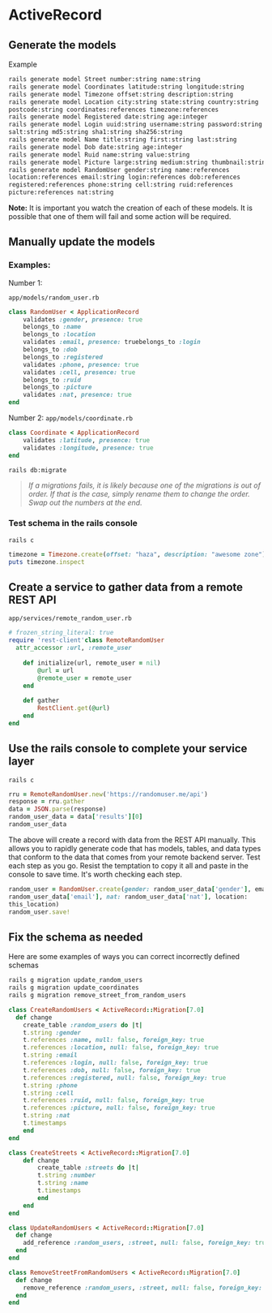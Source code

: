# ActiveRecord
## Generate the models
Example <this is an incomplete list of models>
```bash
rails generate model Street number:string name:string
rails generate model Coordinates latitude:string longitude:string
rails generate model Timezone offset:string description:string
rails generate model Location city:string state:string country:string
postcode:string coordinates:references timezone:references
rails generate model Registered date:string age:integer
rails generate model Login uuid:string username:string password:string
salt:string md5:string sha1:string sha256:string
rails generate model Name title:string first:string last:string
rails generate model Dob date:string age:integer
rails generate model Ruid name:string value:string
rails generate model Picture large:string medium:string thumbnail:string
rails generate model RandomUser gender:string name:references
location:references email:string login:references dob:references
registered:references phone:string cell:string ruid:references
picture:references nat:string
```
**Note:** It is important you watch the creation of each of these models.
It is possible that one of them will fail and some action will be required.
## Manually update the models
### Examples:

Number 1:

`app/models/random_user.rb`
```ruby
class RandomUser < ApplicationRecord
    validates :gender, presence: true
    belongs_to :name
    belongs_to :location
    validates :email, presence: truebelongs_to :login
    belongs_to :dob
    belongs_to :registered
    validates :phone, presence: true
    validates :cell, presence: true
    belongs_to :ruid
    belongs_to :picture
    validates :nat, presence: true
end
```
Number 2:
`app/models/coordinate.rb`
```ruby
class Coordinate < ApplicationRecord
    validates :latitude, presence: true
    validates :longitude, presence: true
end
```

`rails db:migrate`

>
> *If a migrations fails, it is likely because one of the migrations is out of order. If that
is the case, simply rename them to change the order. Swap out the numbers at
the end.*

### Test schema in the rails console

`rails c`

```ruby
timezone = Timezone.create(offset: "haza", description: "awesome zone")
puts timezone.inspect
```

## Create a service to gather data from a remote REST API

`app/services/remote_random_user.rb`

```ruby
# frozen_string_literal: true
require 'rest-client'class RemoteRandomUser
  attr_accessor :url, :remote_user
  
    def initialize(url, remote_user = nil)
        @url = url
        @remote_user = remote_user
    end
  
    def gather
        RestClient.get(@url)  
    end
end
```

## Use the rails console to complete your service layer

`rails c`

```ruby
rru = RemoteRandomUser.new('https://randomuser.me/api')
response = rru.gather
data = JSON.parse(response)
random_user_data = data['results'][0]
random_user_data
```

The above will create a record with data from the REST API manually.
This allows you to rapidly generate code that has models, tables, and data types
that conform to the data that comes from your remote backend server. Test each step as you go.
Resist the temptation to copy it all and paste in the console to save time. It's worth checking
each step.

```ruby
random_user = RandomUser.create(gender: random_user_data['gender'], email:
random_user_data['email'], nat: random_user_data['nat'], location:
this_location)
random_user.save!
```

## Fix the schema as needed

Here are some examples of ways you can correct incorrectly defined schemas

```bash
rails g migration update_random_users
rails g migration update_coordinates
rails g migration remove_street_from_random_users
```

```ruby
class CreateRandomUsers < ActiveRecord::Migration[7.0]
  def change
    create_table :random_users do |t|
    t.string :gender
    t.references :name, null: false, foreign_key: true
    t.references :location, null: false, foreign_key: true
    t.string :email
    t.references :login, null: false, foreign_key: true
    t.references :dob, null: false, foreign_key: true
    t.references :registered, null: false, foreign_key: true
    t.string :phone
    t.string :cell
    t.references :ruid, null: false, foreign_key: true
    t.references :picture, null: false, foreign_key: true
    t.string :nat
    t.timestamps
    end
end

```

```ruby
class CreateStreets < ActiveRecord::Migration[7.0]
    def change
        create_table :streets do |t|
        t.string :number
        t.string :name
        t.timestamps
        end
    end 
end

```

```ruby
class UpdateRandomUsers < ActiveRecord::Migration[7.0]
  def change
    add_reference :random_users, :street, null: false, foreign_key: true
  end
end
```

```ruby
class RemoveStreetFromRandomUsers < ActiveRecord::Migration[7.0]
  def change
    remove_reference :random_users, :street, null: false, foreign_key: true
  end
end
```

